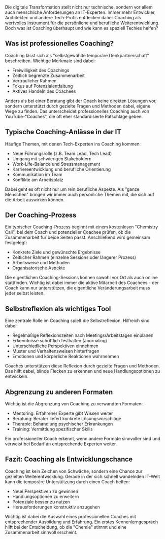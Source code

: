Die digitale Transformation stellt nicht nur technische, sondern vor allem auch menschliche Anforderungen an IT-Experten. Immer mehr Entwickler, Architekten und andere Tech-Profis entdecken daher Coaching als wertvolles Instrument für die persönliche und berufliche Weiterentwicklung. Doch was ist Coaching überhaupt und wie kann es speziell Techies helfen?

## Was ist professionelles Coaching?

Coaching lässt sich als "selbstgewählte temporäre Denkpartnerschaft" beschreiben. Wichtige Merkmale sind dabei:

- Freiwilligkeit des Coachings
- Zeitlich begrenzte Zusammenarbeit
- Vertraulicher Rahmen
- Fokus auf Potenzialentfaltung
- Aktives Handeln des Coachees

Anders als bei einer Beratung gibt der Coach keine direkten Lösungen vor, sondern unterstützt durch gezielte Fragen und Methoden dabei, eigene Wege zu finden. Das unterscheidet professionelles Coaching auch von YouTube-"Coaches", die oft eher standardisierte Ratschläge geben.

## Typische Coaching-Anlässe in der IT

Häufige Themen, mit denen Tech-Experten ins Coaching kommen:

- Neue Führungsrolle (z.B. Team Lead, Tech Lead)
- Umgang mit schwierigen Stakeholdern
- Work-Life-Balance und Stressmanagement  
- Karriereentwicklung und berufliche Orientierung
- Kommunikation im Team
- Konflikte am Arbeitsplatz

Dabei geht es oft nicht nur um rein berufliche Aspekte. Als "ganze Menschen" bringen wir immer auch persönliche Themen mit, die sich auf die Arbeit auswirken können.

## Der Coaching-Prozess

Ein typischer Coaching-Prozess beginnt mit einem kostenlosen "Chemistry Call", bei dem Coach und potenzieller Coachee prüfen, ob die Zusammenarbeit für beide Seiten passt. Anschließend wird gemeinsam festgelegt:

- Konkrete Ziele und gewünschte Ergebnisse
- Zeitlicher Rahmen (einzelne Sessions oder längerer Prozess)
- Arbeitsweise und Methoden
- Organisatorische Aspekte

Die eigentlichen Coaching-Sessions können sowohl vor Ort als auch online stattfinden. Wichtig ist dabei immer die aktive Mitarbeit des Coachees - der Coach kann nur unterstützen, die eigentliche Veränderungsarbeit muss jeder selbst leisten.

## Selbstreflexion als wichtiges Tool

Eine zentrale Rolle im Coaching spielt die Selbstreflexion. Hilfreich sind dabei:

- Regelmäßige Reflexionszeiten nach Meetings/Arbeitstagen einplanen
- Erkenntnisse schriftlich festhalten (Journaling)
- Unterschiedliche Perspektiven einnehmen
- Muster und Verhaltensweisen hinterfragen
- Emotionen und körperliche Reaktionen wahrnehmen

Coaches unterstützen diese Reflexion durch gezielte Fragen und Methoden. Das hilft dabei, blinde Flecken zu erkennen und neue Handlungsoptionen zu entwickeln.

## Abgrenzung zu anderen Formaten

Wichtig ist die Abgrenzung von Coaching zu verwandten Formaten:

- Mentoring: Erfahrener Experte gibt Wissen weiter
- Beratung: Berater liefert konkrete Lösungsvorschläge  
- Therapie: Behandlung psychischer Erkrankungen
- Training: Vermittlung spezifischer Skills

Ein professioneller Coach erkennt, wenn andere Formate sinnvoller sind und verweist bei Bedarf an entsprechende Experten weiter.

## Fazit: Coaching als Entwicklungschance

Coaching ist kein Zeichen von Schwäche, sondern eine Chance zur gezielten Weiterentwicklung. Gerade in der sich schnell wandelnden IT-Welt kann die temporäre Unterstützung durch einen Coach helfen:

- Neue Perspektiven zu gewinnen
- Handlungsoptionen zu erweitern  
- Potenziale besser zu nutzen
- Herausforderungen konstruktiv anzugehen

Wichtig ist dabei die Auswahl eines professionellen Coaches mit entsprechender Ausbildung und Erfahrung. Ein erstes Kennenlerngespräch hilft bei der Entscheidung, ob die "Chemie" stimmt und eine Zusammenarbeit sinnvoll erscheint.

